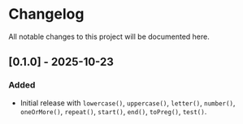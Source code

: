 # Changelog
All notable changes to this project will be documented here.

## [0.1.0] - 2025-10-23
### Added
- Initial release with `lowercase()`, `uppercase()`, `letter()`, `number()`,
  `oneOrMore()`, `repeat()`, `start()`, `end()`, `toPreg()`, `test()`.
